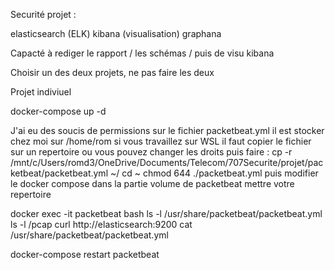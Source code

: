 Securité projet :

elasticsearch (ELK)
kibana (visualisation)
graphana

Capacté à rediger le rapport / les schémas / puis de visu kibana

Choisir un des deux projets, ne pas faire les deux

Projet indiviuel



docker-compose up -d

J'ai eu des soucis de permissions sur le fichier packetbeat.yml
il est stocker chez moi sur /home/rom
si vous travaillez sur WSL il faut copier le fichier sur un repertoire ou vous pouvez changer les droits
puis faire : 
cp -r /mnt/c/Users/romd3/OneDrive/Documents/Telecom/707Securite/projet/packetbeat/packetbeat.yml ~/
cd ~
chmod 644 ./packetbeat.yml
puis modifier le docker compose dans la partie volume de packetbeat mettre votre repertoire


docker exec -it packetbeat bash
ls -l /usr/share/packetbeat/packetbeat.yml
ls -l /pcap
curl http://elasticsearch:9200
cat /usr/share/packetbeat/packetbeat.yml

docker-compose restart packetbeat